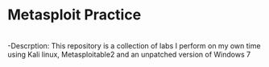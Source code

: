 <h1>Metasploit Practice</h1><br>
-Descrption: This repository is a collection of labs I perform on my own time using Kali linux, Metasploitable2 and an unpatched version of Windows 7<br>


